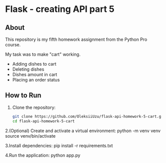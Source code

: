 # Flask - creating API part 5

## About

This repository is my fifth homework assignment from the Python Pro course. 

My task was to make "cart" working. 
 - Adding dishes to cart
 - Deleting dishes
 - Dishes amount in cart
 - Placing an order status

## How to Run

1. Clone the repository:  
   ```bash
   git clone https://github.com/OleksiiUzu/flask-api-homework-5-cart.git
   cd flask-api-homework-5-cart
2.(Optional) Create and activate a virtual environment:
  python -m venv venv
  source venv/bin/activate

3.Install dependencies:
  pip install -r requirements.txt

4.Run the application:
  python app.py
